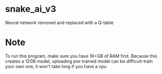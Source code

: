 # snake_ai_v3
Neural network removed and replaced with a Q-table

# Note
To run this program, make sure you have 16+GB of RAM first. Because this creates a 12GB model, uploading pre-trained model can be difficult-train your own one, it won't take long if you have a cpu
